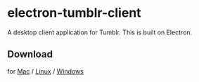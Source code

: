 # electron-tumblr-client

A desktop client application for Tumblr. This is built on Electron.

## Download

for [Mac](https://github.com/yskm/electron-tumblr-client/releases/download/v0.1.2/electron-tumblr-client-darwin-x64.zip)
/ [Linux](https://github.com/yskm/electron-tumblr-client/releases/download/v0.1.2/electron-tumblr-client-linux-x64.zip)
/ [Windows](https://github.com/yskm/electron-tumblr-client/releases/download/v0.1.2/electron-tumblr-client-win32-x64.zip)
